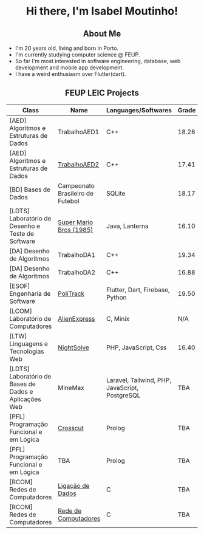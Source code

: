 <h1 align="center"> Hi there, I'm Isabel Moutinho!</h1>

<h2 align="center"> About Me </h2>

* I'm 20 years old, living and born in Porto.
* I'm currently studying computer science @ FEUP.
* So far I'm most interested in software engineering, database, web development and mobile app development.
* I have a weird enthusiasm over Flutter(dart).

<h2 align="center"> FEUP LEIC Projects </h2>

| Class | Name | Languages/Softwares | Grade |
| --- | --- | --- | --- |
| [AED] Algoritmos e Estruturas de Dados | TrabalhoAED1 | C++ | 18.28 |
| [AED] Algoritmos e Estruturas de Dados | [TrabalhoAED2](https://github.com/Tiago27Cruz/TrabalhoAED2) | C++ | 17.41 |
| [BD] Bases de Dados | Campeonato Brasileiro de Futebol | SQLite | 18.17 |
| [LDTS] Laboratório de Desenho e Teste de Software | [Super Mario Bros (1985)](https://github.com/FEUP-LDTS-2022/project-l06gr05) | Java, Lanterna | 16.10 |
| [DA] Desenho de Algoritmos | TrabalhoDA1 | C++ | 19.34 |
| [DA] Desenho de Algoritmos | TrabalhoDA2 | C++ | 16.88 |
| [ESOF] Engenharia de Software | [PoliTrack](https://github.com/FEUP-LEIC-ES-2022-23/2LEIC16T3) | Flutter, Dart, Firebase, Python | 19.50 |
| [LCOM] Laboratório de Computadores | [AlienExpress](https://github.com/unrealxinfinity/AlienExpress) | C, Minix | N/A |
| [LTW] Linguagens e Tecnologias Web | [NightSolve](https://github.com/FEUP-LTW-2023/project-ltw14g04) | PHP, JavaScript, Css | 16.40 |
| [LDTS] Laboratório de Bases de Dados e Aplicações Web | MineMax | Laravel, Tailwind, PHP, JavaScript, PostgreSQL | TBA |
| [PFL] Programação Funcional e em Lógica | [Crosscut](https://github.com/Tiago27Cruz/Crosscut-PFL) | Prolog | TBA |
| [PFL] Programação Funcional e em Lógica | TBA | Prolog | TBA |
| [RCOM] Redes de Computadores | [Ligação de Dados](https://github.com/isabelmoutinho/RCOM_project1) | C | TBA |
| [RCOM] Redes de Computadores | [Rede de Computadores](https://github.com/isabelmoutinho/RCOM_project2)| C | TBA |
